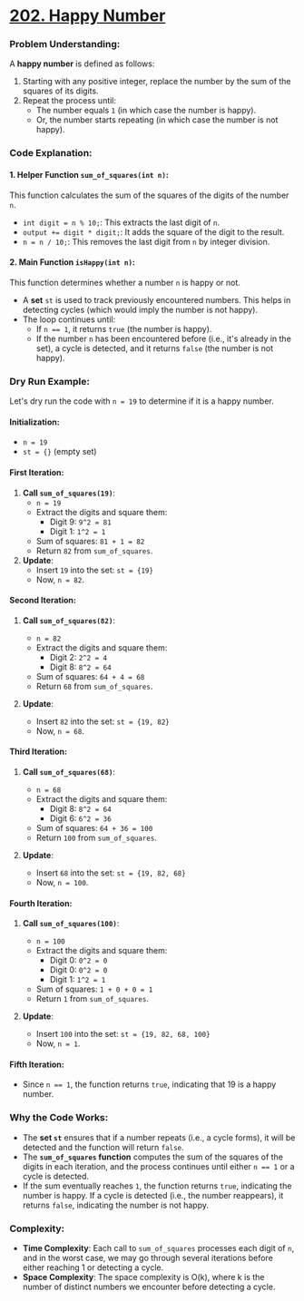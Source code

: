 # [202. Happy Number](https://leetcode.com/problems/happy-number/description/)

### Problem Understanding:

A **happy number** is defined as follows:

1. Starting with any positive integer, replace the number by the sum of the squares of its digits.
2. Repeat the process until:
   - The number equals `1` (in which case the number is happy).
   - Or, the number starts repeating (in which case the number is not happy).

### Code Explanation:

#### 1. **Helper Function `sum_of_squares(int n)`**:

This function calculates the sum of the squares of the digits of the number `n`.

- `int digit = n % 10;`: This extracts the last digit of `n`.
- `output += digit * digit;`: It adds the square of the digit to the result.
- `n = n / 10;`: This removes the last digit from `n` by integer division.

#### 2. **Main Function `isHappy(int n)`**:

This function determines whether a number `n` is happy or not.

- A **set** `st` is used to track previously encountered numbers. This helps in detecting cycles (which would imply the number is not happy).
- The loop continues until:
  - If `n == 1`, it returns `true` (the number is happy).
  - If the number `n` has been encountered before (i.e., it's already in the set), a cycle is detected, and it returns `false` (the number is not happy).

### Dry Run Example:

Let's dry run the code with `n = 19` to determine if it is a happy number.

#### **Initialization**:

- `n = 19`
- `st = {}` (empty set)

#### **First Iteration**:

1. **Call `sum_of_squares(19)`**:
   - `n = 19`
   - Extract the digits and square them:
     - Digit 9: `9^2 = 81`
     - Digit 1: `1^2 = 1`
   - Sum of squares: `81 + 1 = 82`
   - Return `82` from `sum_of_squares`.
2. **Update**:
   - Insert `19` into the set: `st = {19}`
   - Now, `n = 82`.

#### **Second Iteration**:

1. **Call `sum_of_squares(82)`**:

   - `n = 82`
   - Extract the digits and square them:
     - Digit 2: `2^2 = 4`
     - Digit 8: `8^2 = 64`
   - Sum of squares: `64 + 4 = 68`
   - Return `68` from `sum_of_squares`.

2. **Update**:
   - Insert `82` into the set: `st = {19, 82}`
   - Now, `n = 68`.

#### **Third Iteration**:

1. **Call `sum_of_squares(68)`**:

   - `n = 68`
   - Extract the digits and square them:
     - Digit 8: `8^2 = 64`
     - Digit 6: `6^2 = 36`
   - Sum of squares: `64 + 36 = 100`
   - Return `100` from `sum_of_squares`.

2. **Update**:
   - Insert `68` into the set: `st = {19, 82, 68}`
   - Now, `n = 100`.

#### **Fourth Iteration**:

1. **Call `sum_of_squares(100)`**:

   - `n = 100`
   - Extract the digits and square them:
     - Digit 0: `0^2 = 0`
     - Digit 0: `0^2 = 0`
     - Digit 1: `1^2 = 1`
   - Sum of squares: `1 + 0 + 0 = 1`
   - Return `1` from `sum_of_squares`.

2. **Update**:
   - Insert `100` into the set: `st = {19, 82, 68, 100}`
   - Now, `n = 1`.

#### **Fifth Iteration**:

- Since `n == 1`, the function returns `true`, indicating that 19 is a happy number.

### Why the Code Works:

- The **set `st`** ensures that if a number repeats (i.e., a cycle forms), it will be detected and the function will return `false`.
- The **`sum_of_squares` function** computes the sum of the squares of the digits in each iteration, and the process continues until either `n == 1` or a cycle is detected.
- If the sum eventually reaches `1`, the function returns `true`, indicating the number is happy. If a cycle is detected (i.e., the number reappears), it returns `false`, indicating the number is not happy.

### Complexity:

- **Time Complexity**: Each call to `sum_of_squares` processes each digit of `n`, and in the worst case, we may go through several iterations before either reaching 1 or detecting a cycle.
- **Space Complexity**: The space complexity is O(k), where k is the number of distinct numbers we encounter before detecting a cycle.
